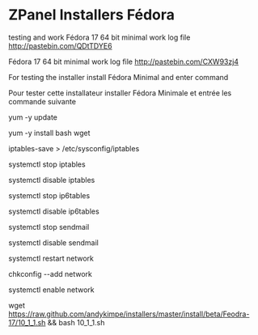 ZPanel Installers Fédora
=================

testing and work
 Fédora 17 64 bit minimal work log file http://pastebin.com/QDtTDYE6
 
 Fédora 17 64 bit minimal work log file http://pastebin.com/CXW93zj4
 
For testing the installer install Fédora Minimal and enter command

Pour tester cette installateur installer Fédora Minimale et entrée les commande suivante

yum -y update

yum -y install bash wget

iptables-save > /etc/sysconfig/iptables

systemctl stop iptables

systemctl disable iptables

systemctl stop ip6tables

systemctl disable ip6tables

systemctl stop sendmail

systemctl disable sendmail

systemctl restart network

chkconfig --add network

systemctl enable network

wget https://raw.github.com/andykimpe/installers/master/install/beta/Feodra-17/10_1_1.sh && bash 10_1_1.sh
